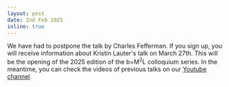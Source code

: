 ```yaml
---
layout: post
date: 2nd Feb 2025
inline: true
---
```


We have had to postpone the talk by Charles Fefferman. If you sign up, you will receive information about Kristin Lauter's talk on March 27th. This will be the opening of the 2025 edition of the b=M<sup>2</sup>L colloquium series. In the meantime, you can check the videos of previous talks on our <a href='https://www.youtube.com/@departamentmatematiquesuab121'>Youtube channel</a>.